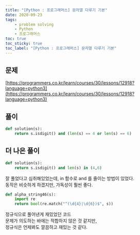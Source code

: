 ```yaml
---
title: "[Python : 프로그래머스] 문자열 다루기 기본"
date: 2020-09-23
tags:
    - problem solving
    - Python
    - 프로그래머스
toc: true
toc_sticky: true
toc_label: "[Python : 프로그래머스] 문자열 다루기 기본"
---
```

## 문제
[https://programmers.co.kr/learn/courses/30/lessons/12918?language=python3](https://programmers.co.kr/learn/courses/30/lessons/12918?language=python3)
## 풀이
```python
def solution(s):
    return s.isdigit() and (len(s) == 4 or len(s) == 6)
```
## 더 나은 풀이
```python
def solution(s):
    return s.isdigit() and len(s) in (4,6)
```
잘 풀었다고 심취해있었는데, in 함수로 and 를 줄이는 방법이 있었다.  
동작은 비슷하게 하겠지만, 가독성이 훨씬 좋다.  
  
```python
def alpha_string46(s):
    import re
    return bool(re.match("^(\d{4}|\d{6})$", s))
```
정규식으로 풀어낸게 재밌었던 코드  
문제가 의도하는 바에는 적합하지 않은 것 같지만,  
정규식은 언제봐도 깔끔하고 재밌는 것 같다.  